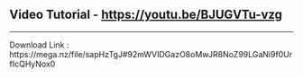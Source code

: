 ## Video Tutorial - https://youtu.be/BJUGVTu-vzg
<hr>
 Download Link : https://mega.nz/file/sapHzTgJ#92mWVIDGazO8oMwJR8NoZ99LGaNi9f0UrfIcQHyNox0
